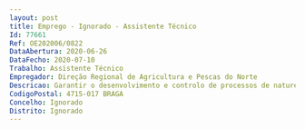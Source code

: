 ```yaml
--- 
layout: post
title: Emprego - Ignorado - Assistente Técnico
Id: 77661
Ref: OE202006/0822
DataAbertura: 2020-06-26
DataFecho: 2020-07-10
Trabalho: Assistente Técnico
Empregador: Direção Regional de Agricultura e Pescas do Norte
Descricao: Garantir o desenvolvimento e controlo de processos de natureza patrimonial e apoio à execução de contratos bem como o tratamento automático da informação, de acordo com as normas em vigor.
CodigoPostal: 4715-017 BRAGA
Concelho: Ignorado
Distrito: Ignorado
--- 
```

